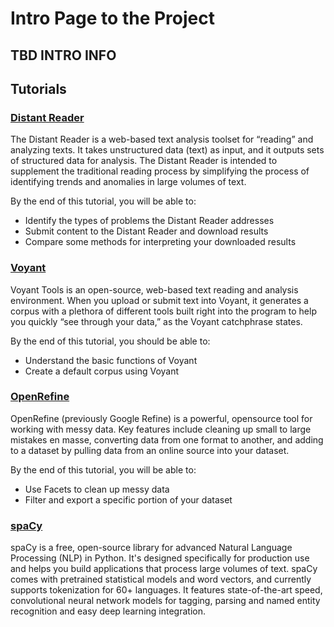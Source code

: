 # Intro Page to the Project
## TBD INTRO INFO

## Tutorials
### [Distant Reader](distantreader.md)
The Distant Reader is a web-based text analysis toolset for “reading” and analyzing texts. It takes unstructured data (text) as input, and it outputs sets of structured data for analysis. The Distant Reader is intended to supplement the traditional reading process by simplifying the process of identifying trends and anomalies in large volumes of text.

By the end of this tutorial, you will be able to:
* Identify the types of problems the Distant Reader addresses
* Submit content to the Distant Reader and download results
* Compare some methods for interpreting your downloaded results

### [Voyant](voyant.md)
Voyant Tools is an open-source, web-based text reading and analysis environment. When you upload or submit text into Voyant, it generates a corpus with a plethora of different tools built right into the program to help you quickly “see through your data,” as the Voyant catchphrase states.

By the end of this tutorial, you should be able to:
* Understand the basic functions of Voyant
* Create a default corpus using Voyant

### [OpenRefine](openrefine.md)
OpenRefine (previously Google Refine) is a powerful, opensource tool for working with messy data. Key features include cleaning up small to large mistakes en masse, converting data from one format to another, and adding to a dataset by pulling data from an online source into your dataset.

By the end of this tutorial, you will be able to:
* Use Facets to clean up messy data
* Filter and export a specific portion of your dataset

### [spaCy](spacy.md)
spaCy is a free, open-source library for advanced Natural Language Processing (NLP) in Python. It's designed specifically for production use and helps you build applications that process large volumes of text. spaCy comes with pretrained statistical models and word vectors, and currently supports tokenization for 60+ languages. It features state-of-the-art speed, convolutional neural network models for tagging, parsing and named entity recognition and easy deep learning integration.
